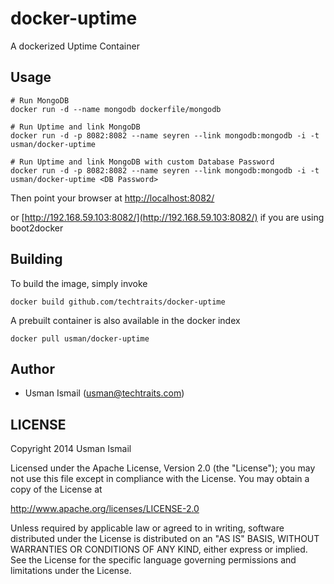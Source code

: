 docker-uptime
=============

A dockerized Uptime Container

## Usage

```
# Run MongoDB
docker run -d --name mongodb dockerfile/mongodb

# Run Uptime and link MongoDB
docker run -d -p 8082:8082 --name seyren --link mongodb:mongodb -i -t usman/docker-uptime

# Run Uptime and link MongoDB with custom Database Password
docker run -d -p 8082:8082 --name seyren --link mongodb:mongodb -i -t usman/docker-uptime <DB Password>
```
Then point your browser at [http://localhost:8082/](http://localhost:8082/)

or [http://192.168.59.103:8082/](http://192.168.59.103:8082/) if you are using boot2docker

## Building

To build the image, simply invoke

    docker build github.com/techtraits/docker-uptime

A prebuilt container is also available in the docker index

    docker pull usman/docker-uptime
    
## Author

  * Usman Ismail (<usman@techtraits.com>)

## LICENSE

Copyright 2014 Usman Ismail

Licensed under the Apache License, Version 2.0 (the "License");
you may not use this file except in compliance with the License.
You may obtain a copy of the License at

  http://www.apache.org/licenses/LICENSE-2.0

Unless required by applicable law or agreed to in writing, software
distributed under the License is distributed on an "AS IS" BASIS,
WITHOUT WARRANTIES OR CONDITIONS OF ANY KIND, either express or implied.
See the License for the specific language governing permissions and
limitations under the License.
    
